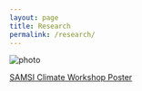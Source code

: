 ```yaml
---
layout: page
title: Research
permalink: /research/
---
```


![photo](https://scontent.fbtv1-1.fna.fbcdn.net/v/t1.0-9/21034721_10155644918984931_378466878542908145_n.jpg?oh=c1253476ff34b5a623df8347fe10776b&oe=5A265E94)


[SAMSI Climate Workshop Poster](uvm.edu/~bfemery/Flickeringposter)
